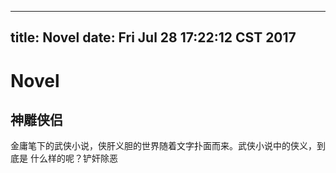 ---
title: Novel
date: Fri Jul 28 17:22:12 CST 2017
--

Novel
=====

神雕侠侣
--------

金庸笔下的武侠小说，侠肝义胆的世界随着文字扑面而来。武侠小说中的侠义，到底是
什么样的呢？铲奸除恶
